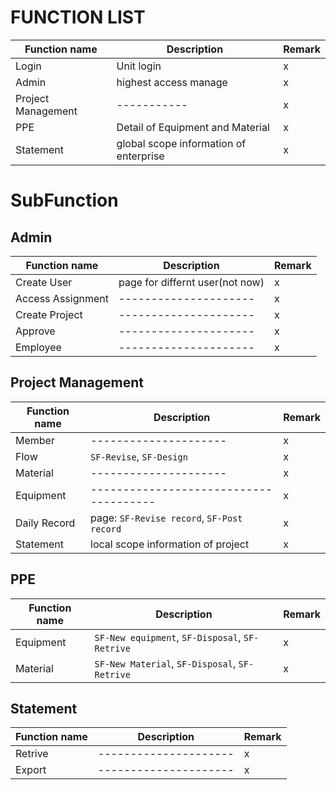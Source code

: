 # FUNCTION LIST

<!-- discussion between frontend and backend -->
 | Function name      | Description                            | Remark |
 | ------------------ | -------------------------------------- | ------ |
 | Login              | Unit login                             | x      |
 | Admin              | highest access manage                  | x      |
 | Project Management | -----------                            | x      |
 | PPE                | Detail of Equipment and Material       | x      |
 | Statement          | global scope information of enterprise | x      |


 # SubFunction
 ## Admin
 | Function name     | Description                     | Remark |
 | ----------------- | ------------------------------- | ------ |
 | Create User       | page for differnt user(not now) | x      |
 | Access Assignment | ---------------------           | x      |
 | Create Project    | ---------------------           | x      |
 | Approve           | ---------------------           | x      |
 | Employee          | ---------------------           | x      |


 ## Project Management

 | Function name | Description                                | Remark |
 | ------------- | ------------------------------------------ | ------ |
 | Member        | ---------------------                      | x      |
 | Flow          | `SF-Revise`, `SF-Design`                   | x      |
 | Material      | ---------------------                      | x      |
 | Equipment     | --------------------------------------     | x      |
 | Daily Record  | page: `SF-Revise record`, `SF-Post record` | x      |
 | Statement     | local scope information of project         | x      |


 ## PPE
 <!-- Equipment -->

 | Function name | Description                                     | Remark |
 | ------------- | ----------------------------------------------- | ------ |
 | Equipment     | `SF-New equipment`, `SF-Disposal`, `SF-Retrive` | x      |
 | Material      | `SF-New Material`, `SF-Disposal`, `SF-Retrive`  | x      |


 ## Statement

 | Function name | Description           | Remark |
 | ------------- | --------------------- | ------ |
 | Retrive       | --------------------- | x      |
 | Export        | --------------------- | x      |
